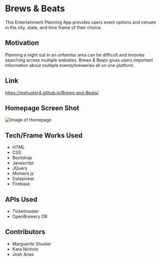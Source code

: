 # Brews & Beats
This Entertainment Planning App provides users event options and venues in the city, state, and time frame of their choice.

## Motivation 
Planning a night out in an unfamilar area can be difficult and invovles searching across multiple websites.  Brews & Beats gives users important information about multiple events/breweries all on one platform.

## Link
https://mshuster4.github.io/Brews-and-Beats/

## Homepage Screen Shot
![Image of Homepage](https://raw.github.com/mshuster4/project_one/final-revisions/assets/images/brews-beats-screenshot.png)

## Tech/Frame Works Used

* HTML
* CSS
* Bootstrap
* Javascript
* JQuery
* Moment.js
* Datepicker
* Firebase

## APIs Used

* Ticketmaster
* OpenBrewery DB

## Contributors 

* Marguerite Shuster
* Kara Nichols
* Josh Arias





